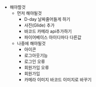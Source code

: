 - 해야할것
  - 먼저 해야될것
    - D-day 날짜줄어들게 하기
    - 사진(Glide) 추가
    - 바코드 카메라 api추가하기
    - 파이어베이스 아이디마다 다른값
  - 나중에 해야될것
    - 아이콘
    - 로그아웃기능
    - 로그인 오류
    - 회원가입 오류
    - 회원가입
    - 카메라 이미지 바코드 이미지로 바꾸기
